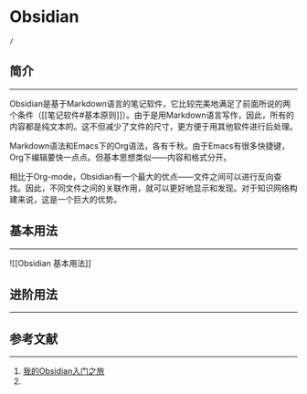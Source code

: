 # Obsidian
```ActivityHistory
/
```
## 简介
---
Obsidian是基于Markdown语言的笔记软件，它比较完美地满足了前面所说的两个条件（[[笔记软件#基本原则]]）。由于是用Markdown语言写作，因此，所有的内容都是纯文本的。这不但减少了文件的尺寸，更方便于用其他软件进行后处理。

Markdown语法和Emacs下的Org语法，各有千秋。由于Emacs有很多快捷键，Org下编辑要快一点点。但基本思想类似——内容和格式分开。

相比于Org-mode，Obsidian有一个最大的优点––––文件之间可以进行反向查找。因此，不同文件之间的关联作用，就可以更好地显示和发现。对于知识网络构建来说，这是一个巨大的优势。

## 基本用法
---
![[Obsidian 基本用法]]

## 进阶用法
---

## 参考文献
---
1. [我的Obsidian入门之旅](https://zhuanlan.zhihu.com/p/441013488)
2. 